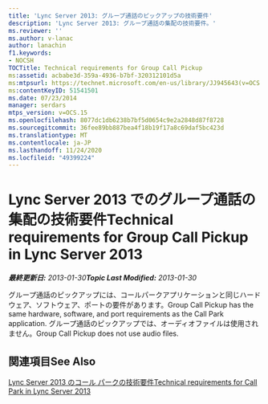 ```yaml
---
title: 'Lync Server 2013: グループ通話のピックアップの技術要件'
description: 'Lync Server 2013: グループ通話の集配の技術要件。'
ms.reviewer: ''
ms.author: v-lanac
author: lanachin
f1.keywords:
- NOCSH
TOCTitle: Technical requirements for Group Call Pickup
ms:assetid: acbabe3d-359a-4936-b7bf-320312101d5a
ms:mtpsurl: https://technet.microsoft.com/en-us/library/JJ945643(v=OCS.15)
ms:contentKeyID: 51541501
ms.date: 07/23/2014
manager: serdars
mtps_version: v=OCS.15
ms.openlocfilehash: 8077dc1db6238b7bf5d0654c9e2a2848d87f8728
ms.sourcegitcommit: 36fee89bb887bea4f18b19f17a8c69daf5bc423d
ms.translationtype: MT
ms.contentlocale: ja-JP
ms.lasthandoff: 11/24/2020
ms.locfileid: "49399224"
---
```

# <a name="technical-requirements-for-group-call-pickup-in-lync-server-2013"></a><span data-ttu-id="9bbf9-103">Lync Server 2013 でのグループ通話の集配の技術要件</span><span class="sxs-lookup"><span data-stu-id="9bbf9-103">Technical requirements for Group Call Pickup in Lync Server 2013</span></span>

<div data-xmlns="http://www.w3.org/1999/xhtml">

<div class="topic" data-xmlns="http://www.w3.org/1999/xhtml" data-msxsl="urn:schemas-microsoft-com:xslt" data-cs="https://msdn.microsoft.com/">

<div data-asp="https://msdn2.microsoft.com/asp">



</div>

<div id="mainSection">

<div id="mainBody"><span data-ttu-id="9bbf9-104">

<span> </span></span><span class="sxs-lookup"><span data-stu-id="9bbf9-104">

<span> </span></span></span>

<span data-ttu-id="9bbf9-105">_**最終更新日:** 2013-01-30_</span><span class="sxs-lookup"><span data-stu-id="9bbf9-105">_**Topic Last Modified:** 2013-01-30_</span></span>

<span data-ttu-id="9bbf9-106">グループ通話のピックアップには、コールパークアプリケーションと同じハードウェア、ソフトウェア、ポートの要件があります。</span><span class="sxs-lookup"><span data-stu-id="9bbf9-106">Group Call Pickup has the same hardware, software, and port requirements as the Call Park application.</span></span> <span data-ttu-id="9bbf9-107">グループ通話のピックアップでは、オーディオファイルは使用されません。</span><span class="sxs-lookup"><span data-stu-id="9bbf9-107">Group Call Pickup does not use audio files.</span></span>

<div>

## <a name="see-also"></a><span data-ttu-id="9bbf9-108">関連項目</span><span class="sxs-lookup"><span data-stu-id="9bbf9-108">See Also</span></span>


[<span data-ttu-id="9bbf9-109">Lync Server 2013 のコール パークの技術要件</span><span class="sxs-lookup"><span data-stu-id="9bbf9-109">Technical requirements for Call Park in Lync Server 2013</span></span>](lync-server-2013-technical-requirements-for-call-park.md)  
  

<span data-ttu-id="9bbf9-110"></div>

</div>

<span> </span>

</div>

</div>

</span><span class="sxs-lookup"><span data-stu-id="9bbf9-110"></div>

</div>

<span> </span>

</div>

</div>

</span></span></div>

